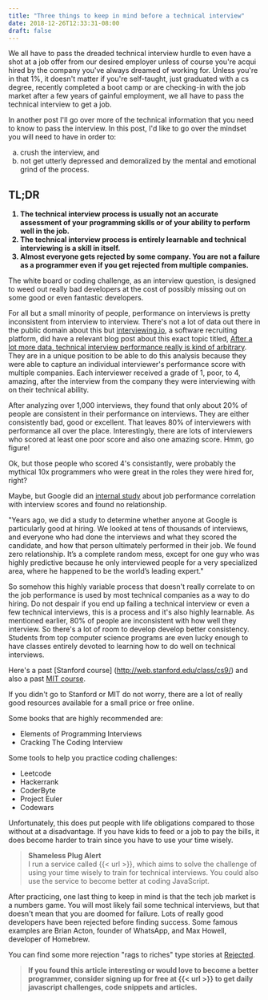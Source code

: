 ```yaml
---
title: "Three things to keep in mind before a technical interview"
date: 2018-12-26T12:33:31-08:00
draft: false
---
```


We all have to pass the dreaded technical interview hurdle to even have a shot at a job offer from our desired employer unless of course you're acqui hired by the company you've always dreamed of working for. Unless you're in that 1%, it doesn't matter if you're self-taught, just graduated with a cs degree, recently completed a boot camp or are checking-in with the job market after a few years of gainful employment, we all have to pass the technical interview to get a job.

In another post I'll go over more of the technical information that you need to know to pass the interview.  In this post, I'd like to go over the mindset you will need to have in order to:
<ol type="a">
  <li> crush the interview, and </li>
  <li> not get utterly depressed and demoralized by the mental and emotional grind of the process.</li>
</ol>

## TL;DR
<strong>
<ol>
  <li> The technical interview process is usually not an accurate assessment of your programming skills or of your ability to perform well in the job.</li>
  <li> The technical interview process is entirely learnable and technical interviewing is a skill in itself. </li>
  <li> Almost everyone gets rejected by some company.  You are not a failure as a programmer even if you get rejected from multiple companies.</li>
</ol>
</strong>

The white board or coding challenge, as an interview question, is designed to weed out really bad developers at the cost of possibly missing out on some good or even fantastic developers.

For all but a small minority of people, performance on interviews is pretty inconsistent from interview to interview.  There's not a lot of data out there in the public domain about this but [interviewing.io](https://interviewing.io/), a software recruiting platform, did have a relevant blog post about this exact topic titled, [After a lot more data, technical interview performance really is kind of arbitrary](http://blog.interviewing.io/after-a-lot-more-data-technical-interview-performance-really-is-kind-of-arbitrary/).  They are in a unique position to be able to do this analysis because they were able to capture an individual interviewer's performance score with multiple companies.  Each interviewer received a grade of 1, poor, to 4, amazing, after the interview from the company they were interviewing with on their technical ability.

After analyzing over 1,000 interviews, they found that only about 20% of people are consistent in their performance on interviews.  They are either consistently bad, good or excellent. That leaves 80% of interviewers with performance all over the place.  Interestingly, there are lots of interviewers who scored at least one poor score and also one amazing score. Hmm, go figure!

Ok, but those people who scored 4's consistantly, were probably the mythical 10x programmers who were great in the roles they were hired for, right?

Maybe, but Google did an [internal study](https://www.nytimes.com/2013/06/20/business/in-head-hunting-big-data-may-not-be-such-a-big-deal.html) about job performance correlation with interview scores and found no relationship.


>
"Years ago, we did a study to determine whether anyone at Google is particularly good at hiring. We looked at tens of thousands of interviews, and everyone who had done the interviews and what they scored the candidate, and how that person ultimately performed in their job. We found zero relationship. It’s a complete random mess, except for one guy who was highly predictive because he only interviewed people for a very specialized area, where he happened to be the world’s leading expert."
>

So somehow this highly variable process that doesn't really correlate to on the job performance is used by most technical companies as a way to do hiring. Do not despair if you end up failing a technical interview or even a few technical interviews, this is a process and it's also highly learnable. As mentioned earlier, 80% of people are inconsistent with how well they interview. So there's a lot of room to develop develop better consistency. Students from top computer science programs are even lucky enough to have classes entirely devoted to learning how to do well on technical interviews.

Here's a past [Stanford course] (http://web.stanford.edu/class/cs9/) and also a past [MIT course](http://courses.csail.mit.edu/iap/interview/index.php).

If you didn't go to Stanford or MIT do not worry, there are a lot of really good resources available for a small price or free online.

Some books that are highly recommended are:
<ul>
  <li> Elements of Programming Interviews</li>
  <li> Cracking The Coding Interview</li>
</ul>
Some tools to help you practice coding challenges:

<ul>
  <li>Leetcode</li>
  <li>Hackerrank</li>
  <li>CoderByte</li>
  <li>Project Euler</li>
  <li>Codewars</li>
</ul>

Unfortunately, this does put people with life obligations compared to those without at a disadvantage.  If you have kids to feed or a job to pay the bills, it does become harder to train since you have to use your time wisely.

> <strong>Shameless Plug Alert</strong></br>
I run a service called {{< url >}}, which aims to solve the challenge of using your time wisely to train for technical interviews.  You could also use the service to become better at coding JavaScript.


After practicing, one last thing to keep in mind is that the tech job market is a numbers game.  You will most likely fail some technical interviews, but that doesn't mean that you are doomed for failure.  Lots of really good developers have been rejected before finding success.  Some famous examples are Brian Acton, founder of WhatsApp, and Max Howell, developer of Homebrew.

<blockquote class="twitter-tweet"><a href="https://twitter.com/mxcl/status/608682016205344768"></a></blockquote>
<script async src="https://platform.twitter.com/widgets.js" charset="utf-8"></script>


You can find some more rejection "rags to riches" type stories at [Rejected](https://rejected.us/).

>**If you found this article interesting or would love to become a better programmer, consider signing up for free at {{< url >}} to get daily javascript challenges, code snippets and articles.**